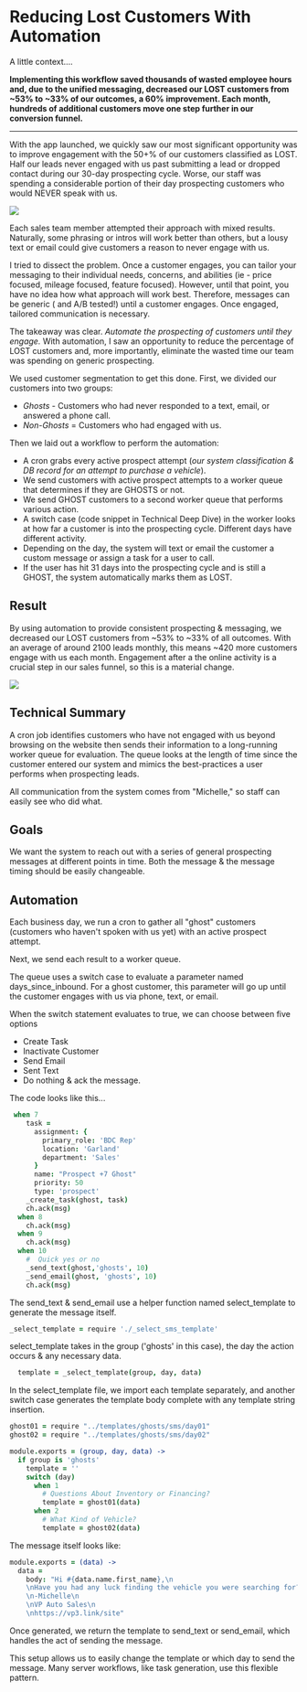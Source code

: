 # Reducing Lost Customers With Automation
A little context....

**Implementing this workflow saved thousands of wasted employee hours and, due to the unified messaging, decreased our LOST customers from ~53% to ~33% of our outcomes, a 60% improvement. Each month, hundreds of additional customers move one step further in our conversion funnel.**

---

With the app launched, we quickly saw our most significant opportunity was to improve engagement with the 50+% of our customers classified as LOST.  Half our leads never engaged with us past submitting a lead or dropped contact during our 30-day prospecting cycle. Worse, our staff was spending a considerable portion of their day prospecting customers who would NEVER speak with us.


![](https://www.glathrop.com/content/images/2019/08/Screen-Shot-2019-08-06-at-1.44.05-PM.png)

Each sales team member attempted their approach with mixed results. Naturally, some phrasing or intros will work better than others, but a lousy text or email could give customers a reason to never engage with us.

I tried to dissect the problem. Once a customer engages, you can tailor your messaging to their individual needs, concerns, and abilities (ie - price focused, mileage focused, feature focused). However, until that point, you have no idea how what approach will work best. Therefore, messages can be generic ( and A/B tested!) until a customer engages. Once engaged, tailored communication is necessary.

The takeaway was clear. *Automate the prospecting of customers until they engage.* With automation, I saw an opportunity to reduce the percentage of LOST customers and, more importantly, eliminate the wasted time our team was spending on generic prospecting.

We used customer segmentation to get this done. First, we divided our customers into two groups:
- *Ghosts* - Customers who had never responded to a text, email, or answered a phone call.
- *Non-Ghosts* = Customers who had engaged with us.

Then we laid out a workflow to perform the automation:

- A cron grabs every active prospect attempt (*our system classification & DB record for an attempt to purchase a vehicle*).
- We send customers with active prospect attempts to a worker queue that determines if they are GHOSTS or not.
- We send GHOST customers to a second worker queue that performs various action.
- A switch case (code snippet in Technical Deep Dive) in the worker looks at how far a customer is into the prospecting cycle. Different days have different activity.
- Depending on the day, the system will text or email the customer a custom message or assign a task for a user to call.
- If the user has hit 31 days into the prospecting cycle and is still a GHOST, the system automatically marks them as LOST.

 ## Result
 
By using automation to provide consistent prospecting & messaging, we decreased our LOST customers from ~53% to ~33% of all outcomes. With an average of around 2100 leads monthly, this means ~420 more customers engage with us each month. Engagement after a the online activity is a crucial step in our sales funnel, so this is a material change.

![](https://www.glathrop.com/content/images/2019/08/Screen-Shot-2019-08-06-at-3.19.17-PM.png)

## Technical Summary
A cron job identifies customers who have not engaged with us beyond browsing on the website then sends their information to a long-running worker queue for evaluation. The queue looks at the length of time since the customer entered our system and mimics the best-practices a user performs when prospecting leads.

All communication from the system comes from "Michelle," so staff can easily see who did what.

## Goals
We want the system to reach out with a series of general prospecting messages at different points in time. Both the message & the message timing should be easily changeable.

## Automation
Each business day, we run a cron to gather all "ghost" customers (customers who haven't spoken with us yet) with an active prospect attempt.

Next, we send each result to a worker queue.

The queue uses a switch case to evaluate a parameter named days_since_inbound. For a ghost customer, this parameter will go up until the customer engages with us via phone, text, or email.

When the switch statement evaluates to true, we can choose between five options

- Create Task
- Inactivate Customer
- Send Email
- Sent Text
- Do nothing & ack the message.

The code looks like this... 
```coffeescript
 when 7
    task =
      assignment: {
        primary_role: 'BDC Rep'
        location: 'Garland'
        department: 'Sales'
      }
      name: "Prospect +7 Ghost"
      priority: 50
      type: 'prospect'
    _create_task(ghost, task)
    ch.ack(msg)
  when 8
    ch.ack(msg)
  when 9
    ch.ack(msg)
  when 10
    #  Quick yes or no
    _send_text(ghost,'ghosts', 10)
    _send_email(ghost, 'ghosts', 10)
    ch.ack(msg)
```

The send_text & send_email use a helper function named select_template to generate the message itself.

```coffeescript
_select_template = require './_select_sms_template'
```

select_template takes in the group ('ghosts' in this case), the day the action occurs & any necessary data.

```coffeescript
  template = _select_template(group, day, data)
```
In the select_template file, we import each template separately, and another switch case generates the template body complete with any template string insertion.

```coffeescript
ghost01 = require "../templates/ghosts/sms/day01"
ghost02 = require "../templates/ghosts/sms/day02"

module.exports = (group, day, data) ->
  if group is 'ghosts'
    template = ''
    switch (day)
      when 1
        # Questions About Inventory or Financing?
        template = ghost01(data)
      when 2
        # What Kind of Vehicle?
        template = ghost02(data)
```

The message itself looks like:

```coffeescript
module.exports = (data) ->
  data =
    body: "Hi #{data.name.first_name},\n
    \nHave you had any luck finding the vehicle you were searching for?\n
    \n-Michelle\n
    \nVP Auto Sales\n
    \nhttps://vp3.link/site"
 ```
 
 Once generated, we return the template to send_text or send_email, which handles the act of sending the message.

This setup allows us to easily change the template or which day to send the message. Many server workflows, like task generation, use this flexible pattern.
